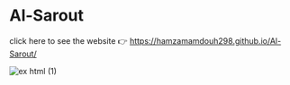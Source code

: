 # Al-Sarout
 click here to see the website 👉 
https://hamzamamdouh298.github.io/Al-Sarout/

![ex html (1)](https://github.com/user-attachments/assets/8c8f1aa1-79e5-47d7-8e24-6f82b5644111)

